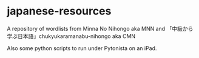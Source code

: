 # japanese-resources

A repository of wordlists from Minna No Nihongo aka MNN and 「中級から学ぶ日本語」chukyukaramanabu-nihongo aka CMN 

Also some python scripts to run under Pytonista on an iPad. 
